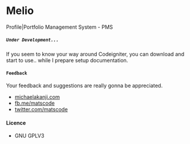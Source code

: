 # Melio
Profile|Portfolio Management System - PMS


##### `Under Development...`
If you seem to know your way around Codeigniter, you can download and start to use.. while I prepare setup documentation.

#### `Feedback`
Your feedback and suggestions are really gonna be appreciated. 
- [michaelakanji.com](http://michaelakanji.com)
- [fb.me/matscode](http://fb.com/matscode)
- [twitter.com/matscode](http://twitter.com/matscode)


#### Licence
- GNU GPLV3
